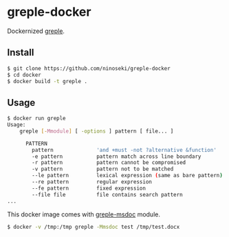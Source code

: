 # greple-docker

Dockernized [greple](https://github.com/kaz-utashiro/greple).

## Install

```sh
$ git clone https://github.com/ninoseki/greple-docker
$ cd docker
$ docker build -t greple .
```

## Usage

```sh
$ docker run greple
Usage:
    greple [-Mmodule] [ -options ] pattern [ file... ]

      PATTERN
        pattern              'and +must -not ?alternative &function'
        -e pattern           pattern match across line boundary
        -r pattern           pattern cannot be compromised
        -v pattern           pattern not to be matched
        --le pattern         lexical expression (same as bare pattern)
        --re pattern         regular expression
        --fe pattern         fixed expression
        --file file          file contains search pattern
...
```

This docker image comes with [greple-msdoc](https://github.com/kaz-utashiro/greple-msdoc) module.

```sh
$ docker -v /tmp:/tmp greple -Mmsdoc test /tmp/test.docx
```

